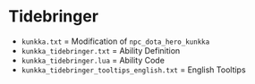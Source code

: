 # Tidebringer

- `kunkka.txt` = Modification of `npc_dota_hero_kunkka`
- `kunkka_tidebringer.txt` = Ability Definition
- `kunkka_tidebringer.lua` = Ability Code
- `kunkka_tidebringer_tooltips_english.txt` = English Tooltips
